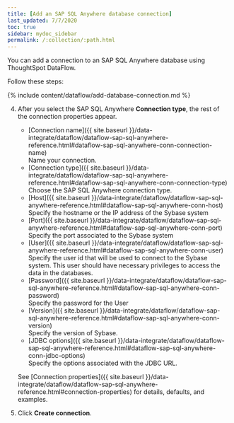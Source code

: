 ```yaml
---
title: [Add an SAP SQL Anywhere database connection]
last_updated: 7/7/2020
toc: true
sidebar: mydoc_sidebar
permalink: /:collection/:path.html
---
```

You can add a connection to an SAP SQL Anywhere database using ThoughtSpot DataFlow.

Follow these steps:


{% include content/dataflow/add-database-connection.md %}

4. After you select the SAP SQL Anywhere **Connection type**, the rest of the connection properties appear.

    * [Connection name]({{ site.baseurl }}/data-integrate/dataflow/dataflow-sap-sql-anywhere-reference.html#dataflow-sap-sql-anywhere-conn-connection-name)<br/>Name your connection.
    * [Connection type]({{ site.baseurl }}/data-integrate/dataflow/dataflow-sap-sql-anywhere-reference.html#dataflow-sap-sql-anywhere-conn-connection-type)<br/>Choose the SAP SQL Anywhere connection type.
    * [Host]({{ site.baseurl }}/data-integrate/dataflow/dataflow-sap-sql-anywhere-reference.html#dataflow-sap-sql-anywhere-conn-host)<br/>Specify the hostname or the IP address of the Sybase system
    * [Port]({{ site.baseurl }}/data-integrate/dataflow/dataflow-sap-sql-anywhere-reference.html#dataflow-sap-sql-anywhere-conn-port)<br/>Specify the port associated to the Sybase system
    * [User]({{ site.baseurl }}/data-integrate/dataflow/dataflow-sap-sql-anywhere-reference.html#dataflow-sap-sql-anywhere-conn-user)<br/>Specify the user id that will be used to connect to the Sybase system. This user should have necessary privileges to access the data in the databases.
    * [Password]({{ site.baseurl }}/data-integrate/dataflow/dataflow-sap-sql-anywhere-reference.html#dataflow-sap-sql-anywhere-conn-password)<br/>Specify the password for the User
    * [Version]({{ site.baseurl }}/data-integrate/dataflow/dataflow-sap-sql-anywhere-reference.html#dataflow-sap-sql-anywhere-conn-version)<br/>Specify the version of Sybase.
    * [JDBC options]({{ site.baseurl }}/data-integrate/dataflow/dataflow-sap-sql-anywhere-reference.html#dataflow-sap-sql-anywhere-conn-jdbc-options)<br/>Specify the options associated with the JDBC URL.

   See [Connection properties]({{ site.baseurl }}/data-integrate/dataflow/dataflow-sap-sql-anywhere-reference.html#connection-properties) for details, defaults, and examples.

5. Click **Create connection**.   
